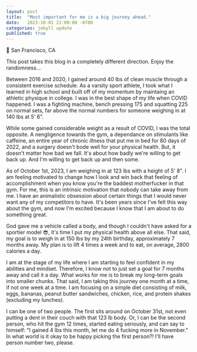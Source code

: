 ```yaml
---
layout: post
title:  "Most important for me is a big journey ahead."
date:   2023-10-01 22:00:00 -0700
categories: jekyll update
published: true
---
```

📍 San Francisco, CA

This post takes this blog in a completely different direction. Enjoy the randomness...

Between 2016 and 2020, I gained around 40 lbs of clean muscle through a consistent exercise schedule. As a varsity sport athlete, I took what I learned in high school and built off of my momentum by maintaing an athletic physique in college. I was in the best shape of my life when COVID happened. I was a fighting machine, bench pressing 175 and squatting 225 on normal sets, far above the normal numbers for someone weighing in at 140 lbs at 5' 6".

While some gained considerable weight as a result of COVID, I was the total opposite. A nengligence towards the gym, a dependance on stimulants like caffeine, an entire year of chronic illness that put me in bed for 80 days of 2022, and a surgery doesn't bode well for your physical health. But, it doesn't matter how bad we fall. It's about how badly we're willing to get back up. And I'm willing to get back up and then some.

As of October 1st, 2023, I am weighing in at 123 lbs with a height of 5' 8". I am feeling motivated to change how I look and win back that feeling of accomplishment when you know you're the baddest motherfucker in that gym. For me, this is an intrinsic motivation that nobody can take away from me. I have an animalistic obsession about certain things that I would never want any of my competitors to have. It's been years since I've felt this way about the gym, and now I'm excited because I know that I am about to do something great.

God gave me a vehicle called a body, and though I couldn't have asked for a sportier model 😎, it's time I put my physical health above all else. That said, my goal is to weigh in at 150 lbs by my 24th birthday, approximately 7 months away. My plan is to lift 4 times a week and to eat, on average, 2800 calories a day. 

I am at the stage of my life where I am starting to feel confident in my abilities and mindset. Therefore, I know not to just set a goal for 7 months away and call it a day. What works for me is to break my long-term goals into smaller chunks. That said, I am taking this journey one month at a time, if not one week at a time. I am focusing on a simple diet consisting of milk, eggs, bananas, peanut butter sandwiches, chicken, rice, and protein shakes (excluding my lunches).

I can be one of two people. The first sits around on October 31st, not even putting a dent in their couch with that 123 lb body. Or, I can be the second person, who hit the gym 12 times, started eating seriously, and can say to himself: "I gained 4 lbs this month, let me do 4 fucking more in November." In what world is it okay to be happy picking the first person?! I'll have person number two, please.